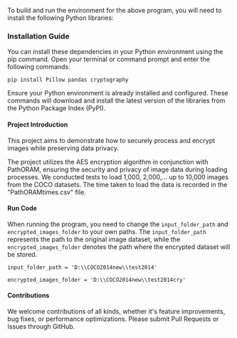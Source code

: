 To build and run the environment for the above program, you will need to install the following Python libraries:

### Installation Guide

You can install these dependencies in your Python environment using the pip command. Open your terminal or command prompt and enter the following commands:

```
pip install Pillow pandas cryptography
```

Ensure your Python environment is already installed and configured. These commands will download and install the latest version of the libraries from the Python Package Index (PyPI).

#### Project Introduction


This project aims to demonstrate how to securely process and encrypt images while preserving data privacy.

The project utilizes the AES encryption algorithm in conjunction with PathORAM, ensuring the security and privacy of image data during loading processes. We conducted tests to load 1,000, 2,000,... up to 10,000 images from the COCO datasets. The time taken to load the data is recorded in the "PathORAMtimes.csv" file.

#### Run Code

When running the program, you need to change the `input_folder_path` and `encrypted_images_folder` to your own paths. The `input_folder_path` represents the path to the original image dataset, while the `encrypted_images_folder` denotes the path where the encrypted dataset will be stored.

```
input_folder_path = 'D:\\COCO2014new\\test2014' 

encrypted_images_folder = 'D:\\COCO2014new\\test2014cry' 
```

#### Contributions

We welcome contributions of all kinds, whether it's feature improvements, bug fixes, or performance optimizations. Please submit Pull Requests or Issues through GitHub.